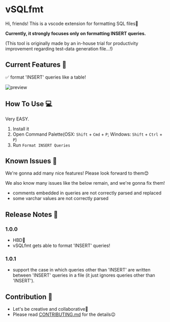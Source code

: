 # vSQLfmt

Hi, friends! This is a vscode extension for formatting SQL files🥳

**Currently, it strongly focuses only on formatting INSERT queries.**

(This tool is originally made by an in-house trial for productivity improvement regarding test-data generation file...!)

## Current Features 🎉

✅ format 'INSERT' queries like a table! 

![preview](https://user-images.githubusercontent.com/61643630/218512239-eb1d784d-a86f-49cd-8b43-33708a02659c.gif)

## How To Use 💻
Very EASY.

1. Install it
2. Open Command Palette(OSX: `Shift` + `Cmd` + `P`; Windows: `Shift` + `Ctrl` + `P`)
3. Run `Format INSERT Queries`

## Known Issues 👾

We're gonna add many nice features!
Please look forward to them😊

We also know many issues like the below remain, and we're gonna fix them!
- comments embedded in queries are not correctly parsed and replaced
- some varchar values are not correctly parsed

## Release Notes 📓

### 1.0.0

- HBD🎂
- vSQLfmt gets able to format 'INSERT' queries!

### 1.0.1

- support the case in which queries other than 'INSERT' are written between 'INSERT' queries in a file (it just ignores queries other than 'INSERT').

## Contribution 🌟
- Let's be creative and collaborative👶
- Please read [CONTRIBUTING.md](https://github.com/canalun/vsqlfmt/blob/main/CONTRIBUTING.md) for the details😉
